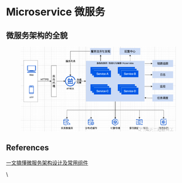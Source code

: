 # Microservice 微服务

## 微服务架构的全貌

<figure><img src="../../.gitbook/assets/image (3) (1).png" alt=""><figcaption></figcaption></figure>



## References

[一文搞懂微服务架构设计及常用组件](https://mp.weixin.qq.com/s/uF4aEWrc9iT7PN8GYkB1\_A)

\
